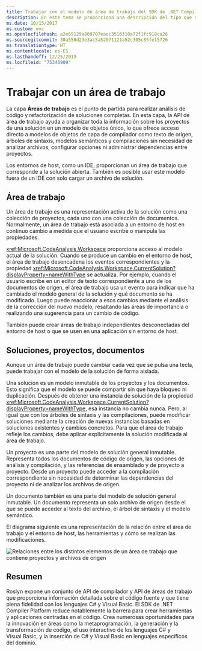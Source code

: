 ```yaml
---
title: Trabajar con el modelo de área de trabajo del SDK de .NET Compiler Platform
description: En este tema se proporciona una descripción del tipo que se usa para consultar y manipular el área de trabajo y los proyectos del código.
ms.date: 10/15/2017
ms.custom: mvc
ms.openlocfilehash: a2e69129a869707eaec3516310a72f1fc918ca26
ms.sourcegitcommit: 30a558d23e3ac5a52071121a52c305c85fe15726
ms.translationtype: HT
ms.contentlocale: es-ES
ms.lasthandoff: 12/25/2019
ms.locfileid: "75346909"
---
```

# <a name="work-with-a-workspace"></a>Trabajar con un área de trabajo

La capa **Áreas de trabajo** es el punto de partida para realizar análisis de código y refactorización de soluciones completas. En esta capa, la API de área de trabajo ayuda a organizar toda la información sobre los proyectos de una solución en un modelo de objetos único, lo que ofrece acceso directo a modelos de objetos de capa de compilador como texto de origen, árboles de sintaxis, modelos semánticos y compilaciones sin necesidad de analizar archivos, configurar opciones ni administrar dependencias entre proyectos. 

Los entornos de host, como un IDE, proporcionan un área de trabajo que corresponde a la solución abierta. También es posible usar este modelo fuera de un IDE con solo cargar un archivo de solución.

## <a name="workspace"></a>Área de trabajo

Un área de trabajo es una representación activa de la solución como una colección de proyectos, cada uno con una colección de documentos. Normalmente, un área de trabajo está asociada a un entorno de host en continuo cambio a medida que el usuario escribe o manipula las propiedades. 

<xref:Microsoft.CodeAnalysis.Workspace> proporciona acceso al modelo actual de la solución. Cuando se produce un cambio en el entorno de host, el área de trabajo desencadena los eventos correspondientes y la propiedad <xref:Microsoft.CodeAnalysis.Workspace.CurrentSolution?displayProperty=nameWithType> se actualiza. Por ejemplo, cuando el usuario escribe en un editor de texto correspondiente a uno de los documentos de origen, el área de trabajo usa un evento para indicar que ha cambiado el modelo general de la solución y qué documento se ha modificado. Luego puede reaccionar a esos cambios mediante el análisis de la corrección del nuevo modelo, resaltando las áreas de importancia o realizando una sugerencia para un cambio de código. 

También puede crear áreas de trabajo independientes desconectadas del entorno de host o que se usen en una aplicación sin entorno de host.

## <a name="solutions-projects-documents"></a>Soluciones, proyectos, documentos

Aunque un área de trabajo puede cambiar cada vez que se pulsa una tecla, puede trabajar con el modelo de la solución de forma aislada. 

Una solución es un modelo inmutable de los proyectos y los documentos. Esto significa que el modelo se puede compartir sin que haya bloqueo ni duplicación. Después de obtener una instancia de solución de la propiedad <xref:Microsoft.CodeAnalysis.Workspace.CurrentSolution?displayProperty=nameWithType>, esa instancia no cambia nunca. Pero, al igual que con los árboles de sintaxis y las compilaciones, puede modificar soluciones mediante la creación de nuevas instancias basadas en soluciones existentes y cambios concretos. Para que el área de trabajo refleje los cambios, debe aplicar explícitamente la solución modificada al área de trabajo.

Un proyecto es una parte del modelo de solución general inmutable. Representa todos los documentos de código de origen, las opciones de análisis y compilación, y las referencias de ensamblado y de proyecto a proyecto. Desde un proyecto puede acceder a la compilación correspondiente sin necesidad de determinar las dependencias del proyecto ni de analizar los archivos de origen.

Un documento también es una parte del modelo de solución general inmutable. Un documento representa un solo archivo de origen desde el que se puede acceder al texto del archivo, el árbol de sintaxis y el modelo semántico.

El diagrama siguiente es una representación de la relación entre el área de trabajo y el entorno de host, las herramientas y cómo se realizan las modificaciones.

![Relaciones entre los distintos elementos de un área de trabajo que contiene proyectos y archivos de origen](media/work-with-workspace/workspace-obj-relations.png)

## <a name="summary"></a>Resumen

Roslyn expone un conjunto de API de compilador y API de áreas de trabajo que proporciona información detallada sobre el código fuente y que tiene plena fidelidad con los lenguajes C# y Visual Basic.  El SDK de .NET Compiler Platform reduce notablemente la barrera para crear herramientas y aplicaciones centradas en el código. Crea numerosas oportunidades para la innovación en áreas como la metaprogramación, la generación y la transformación de código, el uso interactivo de los lenguajes C# y Visual Basic, y la inserción de C# y Visual Basic en lenguajes específicos del dominio.  
